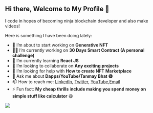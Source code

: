 ## Hi there, Welcome to My Profile 👋

I code in hopes of becoming ninja blockchain developer and also make videos!

Here is something I have been doing lately:

- 🔭 I’m about to start working on **Generative NFT**
- 👷‍♀️ I’m currently working on **30 Days Smart Contract (A personal challenge)**
- 🌱 I’m currently learning **React JS**
- 👯 I’m looking to collaborate on **Any exciting projects**
- 🤔 I’m looking for help with **How to create NFT Marketplace**
- 💬 Ask me about **Dapps/YouTube/Tanmay Bhat 😅**
- 📫 How to reach me: [LinkedIn](https://www.linkedin.com/in/jaydeepdholakia/), [Twitter](https://twitter.com/DholakiaJaydeep), [YouTube](https://www.youtube.com/jaydeepdholakia),[Email](jaydeep.k.dholakia@gmail.com)
- ⚡ Fun fact: **My cheap thrills include making you spend money on simple stuff like calculator** :sweat_smile:

<img src="https://github-readme-stats.vercel.app/api?username=jaydeepdholakia&&show_icons=true&title_color=ffffff&icon_color=bb2acf&text_color=daf7dc&bg_color=151515">
